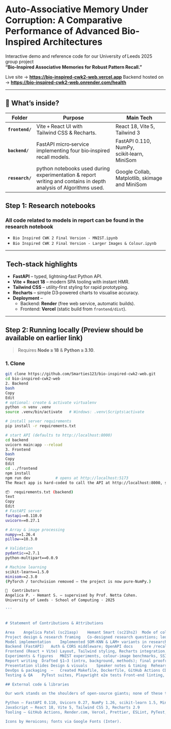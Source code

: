 # Auto-Associative Memory Under Corruption: A Comparative Performance of Advanced Bio-Inspired Architectures

Interactive demo and reference code for our University of Leeds 2025 group project  
**“Bio‑Inspired Associative Memories for Robust Pattern Recall.”**

Live site → **<https://bio-inspired-cwk2-web.vercel.app>**
Backend hosted on → **<https://bio-inspired-cwk2-web.onrender.com/health>**

---

## 🚀 What’s inside?

| Folder | Purpose | Main Tech |
|--------|---------|-----------|
| **`frontend/`** | Vite + React UI with Tailwind CSS & Recharts. | React 18, Vite 5, Tailwind 3 |
| **`backend/`**  | FastAPI micro‑service implementing four bio‑inspired recall models. | FastAPI 0.110, NumPy, scikit‑learn, MiniSom |
| **`research/`** | python notebooks used during experimentation & report writing and contains in depth analysis of Algorithms used. | Google Collab, Matplotlib, skimage and MiniSom

## Step 1: Research notebooks
### All code related to models in report can be found in the research notebook
* `Bio Inspired CWK 2 Final Version - MNIST.ipynb`
* `Bio Inspired CWK 2 Final Version - Larger Images & Colour.ipynb`

---

##  Tech‑stack highlights

* **FastAPI** – typed, lightning‑fast Python API.
* **Vite + React 18** – modern SPA tooling with instant HMR.
* **Tailwind CSS** – utility‑first styling for rapid prototyping.
* **Recharts** – simple D3‑powered charts to visualise accuracy.
* **Deployment** –  
  * Backend: **Render** (free web service, automatic builds).  
  * Frontend: **Vercel** (static build from `frontend/dist`).

---

##  Step 2: Running locally (Preview should be available on earlier link)

> Requires **Node ≥ 18** & **Python ≥ 3.10**.

### 1. Clone

```bash
git clone https://github.com/Smarties123/bio-inspired-cwk2-web.git
cd bio-inspired-cwk2-web
2. Backend
bash
Copy
Edit
# optional: create & activate virtualenv
python -m venv .venv
source .venv/bin/activate   # Windows: .venv\Scripts\activate

# install server requirements
pip install -r requirements.txt

# start API (defaults to http://localhost:8000)
cd backend
uvicorn main:app --reload
3. Frontend
bash
Copy
Edit
cd ../frontend
npm install
npm run dev           # opens at http://localhost:5173
The React app is hard‑coded to call the API at http://localhost:8000, so keep both processes running in parallel.

📦  requirements.txt (backend)
text
Copy
Edit
# FastAPI server
fastapi==0.110.0
uvicorn==0.27.1

# Array & image processing
numpy==1.26.4
pillow==10.3.0

# Validation
pydantic==2.7.1
python-multipart==0.0.9

# Machine learning
scikit-learn==1.5.0
minisom==2.3.0
(PyTorch / torchvision removed – the project is now pure‑NumPy.)

🤝  Contributors
Angelica P. · Hemant S. – supervised by Prof. Netta Cohen.
University of Leeds · School of Computing · 2025

'''


# Statement of Contributions & Attributions

Area	Angelica Patel (sc21asp)	Hemant Smart (sc21hs2)	Mode of collaboration
Project design & research framing	Co‑designed research questions; led literature search on auto‑associative memory	Co‑designed research questions; led comparative‑methods survey	White‑board sessions, Overleaf notes
Model implementation	Implemented SOM‑KNN & LAM+ variants in research/ notebooks; wrote evaluation metrics	Implemented Hopfield‑PI & CA‑Weighted variants; optimised training loops	Pair‑programming in VS Code Live Share
Backend (FastAPI)	Auth & CORS middleware; OpenAPI docs	Core /recall endpoints, weight‑loaders, CI workflow	Code reviews on every PR
Frontend (React + Vite)	Layout, Tailwind styling, Recharts integration, routing	Component state logic, API hooks, deployment to Vercel	Mob‑programming on feature branches
Experiments & figures	MNIST experiments, colour‑image benchmarks, SSIM plots	Runtime profiling, ablation studies, MSE heat‑maps	Shared Colab notebooks; random‑seed lockstep
Report writing	Drafted §1–3 (intro, background, methods); final proofreading	Drafted §4–6 (results, discussion, conclusions); reference management	Joint editing in Overleaf (≈50 : 50 commit split)
Presentation slides	Design & visuals	Speaker notes & timing	Rehearsed together
DevOps & packaging	—	Created Makefile, Dockerfile, GitHub Actions CD	Pair‑review
Testing & QA	PyTest suites, Playwright e2e tests	Front‑end linting, back‑end type‑checks	Alternating reviewer roles

## External code & libraries

Our work stands on the shoulders of open‑source giants; none of these third‑party packages were modified beyond normal configuration and all are licensed for academic use. Full versions are pinned in requirements.txt / package.json.

Python – FastAPI 0.110, Uvicorn 0.27, NumPy 1.26, scikit‑learn 1.5, MiniSom 2.3, Pillow 10.3, pydantic 2.7, python‑multipart 0.0.9
JavaScript – React 18, Vite 5, Tailwind CSS 3, Recharts 2.9
Tooling – GitHub Actions, Render.com, Vercel, Prettier, ESLint, PyTest, Playwright

Icons by Heroicons; fonts via Google Fonts (Inter).
